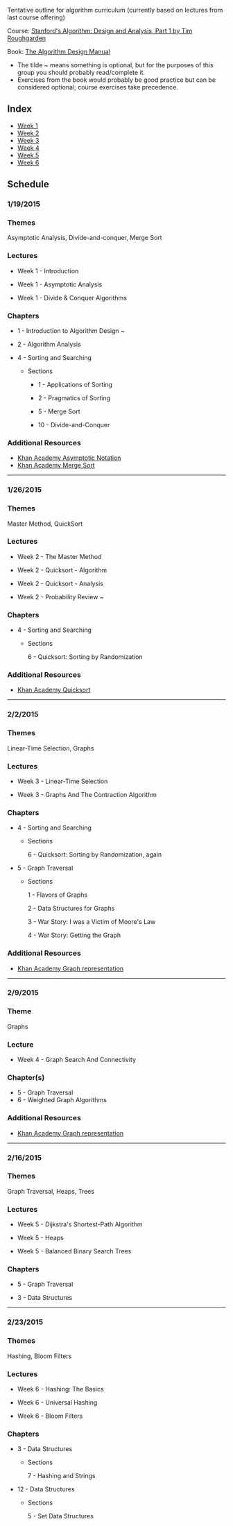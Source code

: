 Tentative outline for algorithm curriculum (currently based on lectures from last course offering)

Course: [Stanford's Algorithm: Design and Analysis, Part 1 by Tim Roughgarden](https://www.coursera.org/course/algo)

Book: [The Algorithm Design Manual](http://www.algorist.com/)

* The tilde ~ means something is optional, but for the purposes of this group you should probably read/complete it.
* Exercises from the book would probably be good practice but can be considered optional; course exercises take precedence.

## Index

- [Week 1](#1192015)
- [Week 2](#1262015)
- [Week 3](#222015)
- [Week 4](#292015)
- [Week 5](#2162015)
- [Week 6](#2232015)

## Schedule

### 1/19/2015

### Themes
Asymptotic Analysis, Divide-and-conquer, Merge Sort

### Lectures
- Week 1 - Introduction

- Week 1 - Asymptotic Analysis

- Week 1 - Divide & Conquer Algorithms

### Chapters
- 1 - Introduction to Algorithm Design ~

- 2 - Algorithm Analysis

- 4 - Sorting and Searching

    - Sections

        - 1 - Applications of Sorting

        - 2 - Pragmatics of Sorting

        - 5 - Merge Sort

        - 10 - Divide-and-Conquer

### Additional Resources
- [Khan Academy Asymptotic Notation](https://www.khanacademy.org/computing/computer-science/algorithms/asymptotic-notation/a/asymptotic-notation)
- [Khan Academy Merge Sort](https://www.khanacademy.org/computing/computer-science/algorithms/merge-sort/a/divide-and-conquer-algorithms)

***

### 1/26/2015

### Themes
Master Method, QuickSort

### Lectures
- Week 2 - The Master Method

- Week 2 - Quicksort - Algorithm

- Week 2 - Quicksort - Analysis

- Week 2 - Probability Review ~

### Chapters
- 4 - Sorting and Searching

    - Sections

        6 - Quicksort: Sorting by Randomization

### Additional Resources
- [Khan Academy Quicksort](https://www.khanacademy.org/computing/computer-science/algorithms/quick-sort/a/overview-of-quicksort)

***

### 2/2/2015

### Themes
Linear-Time Selection, Graphs

### Lectures
- Week 3 - Linear-Time Selection

- Week 3 - Graphs And The Contraction Algorithm

### Chapters
- 4 - Sorting and Searching

    - Sections

        6 - Quicksort: Sorting by Randomization, again

- 5 - Graph Traversal

    - Sections

        1 - Flavors of Graphs

        2 - Data Structures for Graphs

        3 - War Story: I was a Victim of Moore's Law

        4 - War Story: Getting the Graph

### Additional Resources
- [Khan Academy Graph representation](https://www.khanacademy.org/computing/computer-science/algorithms/graph-representation/a/describing-graphs)

***

### 2/9/2015

### Theme
Graphs

### Lecture
- Week 4 - Graph Search And Connectivity

### Chapter(s)
- 5 - Graph Traversal
- 6 - Weighted Graph Algorithms

### Additional Resources
- [Khan Academy Graph representation](https://www.khanacademy.org/computing/computer-science/algorithms/graph-representation/a/describing-graphs)

***

### 2/16/2015

### Themes
Graph Traversal, Heaps, Trees

### Lectures
- Week 5 - Dijkstra's Shortest-Path Algorithm

- Week 5 - Heaps

- Week 5 - Balanced Binary Search Trees

### Chapters
- 5 - Graph Traversal

- 3 - Data Structures

***
### 2/23/2015

### Themes
Hashing, Bloom Filters

### Lectures
- Week 6 - Hashing: The Basics

- Week 6 - Universal Hashing

- Week 6 - Bloom Filters

### Chapters

 - 3 - Data Structures

    - Sections

        7 - Hashing and Strings

 - 12 - Data Structures

    - Sections

        5 - Set Data Structures
